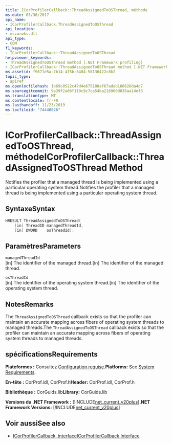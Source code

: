```yaml
---
title: ICorProfilerCallback::ThreadAssignedToOSThread, méthode
ms.date: 03/30/2017
api_name:
- ICorProfilerCallback.ThreadAssignedToOSThread
api_location:
- mscorwks.dll
api_type:
- COM
f1_keywords:
- ICorProfilerCallback::ThreadAssignedToOSThread
helpviewer_keywords:
- ThreadAssignedToOSThread method [.NET Framework profiling]
- ICorProfilerCallback::ThreadAssignedToOSThread method [.NET Framework profiling]
ms.assetid: f9671e5a-7b14-4f5b-8404-58136422c8b2
topic_type:
- apiref
ms.openlocfilehash: 1b69c0522c47d4e675180af67adab166626da4d7
ms.sourcegitcommit: 9a39f2a06f110c9c7ca54ba216900d038aa14ef3
ms.translationtype: MT
ms.contentlocale: fr-FR
ms.lasthandoff: 11/23/2019
ms.locfileid: "74440026"
---
```

# <a name="icorprofilercallbackthreadassignedtoosthread-method"></a><span data-ttu-id="54c6f-102">ICorProfilerCallback::ThreadAssignedToOSThread, méthode</span><span class="sxs-lookup"><span data-stu-id="54c6f-102">ICorProfilerCallback::ThreadAssignedToOSThread Method</span></span>
<span data-ttu-id="54c6f-103">Notifies the profiler that a managed thread is being implemented using a particular operating system thread.</span><span class="sxs-lookup"><span data-stu-id="54c6f-103">Notifies the profiler that a managed thread is being implemented using a particular operating system thread.</span></span>  
  
## <a name="syntax"></a><span data-ttu-id="54c6f-104">Syntaxe</span><span class="sxs-lookup"><span data-stu-id="54c6f-104">Syntax</span></span>  
  
```cpp  
HRESULT ThreadAssignedToOSThread(  
    [in] ThreadID managedThreadId,  
    [in] DWORD    osThreadId);  
```  
  
## <a name="parameters"></a><span data-ttu-id="54c6f-105">Paramètres</span><span class="sxs-lookup"><span data-stu-id="54c6f-105">Parameters</span></span>  
 `managedThreadId`  
 <span data-ttu-id="54c6f-106">[in] The identifier of the managed thread.</span><span class="sxs-lookup"><span data-stu-id="54c6f-106">[in] The identifier of the managed thread.</span></span>  
  
 `osThreadId`  
 <span data-ttu-id="54c6f-107">[in] The identifier of the operating system thread.</span><span class="sxs-lookup"><span data-stu-id="54c6f-107">[in] The identifier of the operating system thread.</span></span>  
  
## <a name="remarks"></a><span data-ttu-id="54c6f-108">Notes</span><span class="sxs-lookup"><span data-stu-id="54c6f-108">Remarks</span></span>  
 <span data-ttu-id="54c6f-109">The `ThreadAssignedToOSThread` callback exists so that the profiler can maintain an accurate mapping across fibers of operating system threads to managed threads.</span><span class="sxs-lookup"><span data-stu-id="54c6f-109">The `ThreadAssignedToOSThread` callback exists so that the profiler can maintain an accurate mapping across fibers of operating system threads to managed threads.</span></span>  
  
## <a name="requirements"></a><span data-ttu-id="54c6f-110">spécifications</span><span class="sxs-lookup"><span data-stu-id="54c6f-110">Requirements</span></span>  
 <span data-ttu-id="54c6f-111">**Plateformes :** Consultez [Configuration requise](../../../../docs/framework/get-started/system-requirements.md).</span><span class="sxs-lookup"><span data-stu-id="54c6f-111">**Platforms:** See [System Requirements](../../../../docs/framework/get-started/system-requirements.md).</span></span>  
  
 <span data-ttu-id="54c6f-112">**En-tête :** CorProf.idl, CorProf.h</span><span class="sxs-lookup"><span data-stu-id="54c6f-112">**Header:** CorProf.idl, CorProf.h</span></span>  
  
 <span data-ttu-id="54c6f-113">**Bibliothèque :** CorGuids.lib</span><span class="sxs-lookup"><span data-stu-id="54c6f-113">**Library:** CorGuids.lib</span></span>  
  
 <span data-ttu-id="54c6f-114">**Versions du .NET Framework :** [!INCLUDE[net_current_v20plus](../../../../includes/net-current-v20plus-md.md)]</span><span class="sxs-lookup"><span data-stu-id="54c6f-114">**.NET Framework Versions:** [!INCLUDE[net_current_v20plus](../../../../includes/net-current-v20plus-md.md)]</span></span>  
  
## <a name="see-also"></a><span data-ttu-id="54c6f-115">Voir aussi</span><span class="sxs-lookup"><span data-stu-id="54c6f-115">See also</span></span>

- [<span data-ttu-id="54c6f-116">ICorProfilerCallback, interface</span><span class="sxs-lookup"><span data-stu-id="54c6f-116">ICorProfilerCallback Interface</span></span>](../../../../docs/framework/unmanaged-api/profiling/icorprofilercallback-interface.md)

